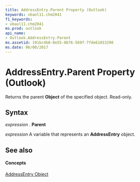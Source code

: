```yaml
---
title: AddressEntry.Parent Property (Outlook)
keywords: vbaol11.chm2041
f1_keywords:
- vbaol11.chm2041
ms.prod: outlook
api_name:
- Outlook.AddressEntry.Parent
ms.assetid: 191bc4b8-0e55-8676-569f-7fde61033298
ms.date: 06/08/2017
---
```



# AddressEntry.Parent Property (Outlook)

Returns the parent  **Object** of the specified object. Read-only.


## Syntax

 _expression_ . **Parent**

 _expression_ A variable that represents an **AddressEntry** object.


## See also


#### Concepts


[AddressEntry Object](addressentry-object-outlook.md)

